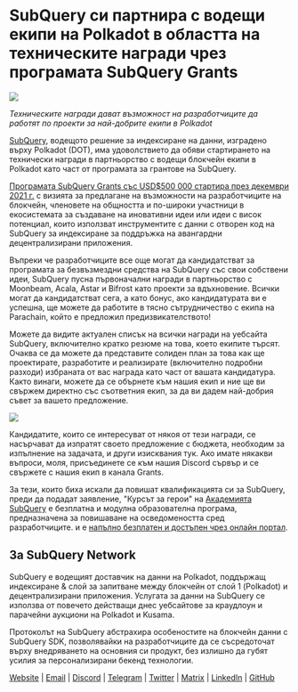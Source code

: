 # SubQuery си партнира с водещи екипи на Polkadot в областта на техническите награди чрез програмата SubQuery Grants

![](https://miro.medium.com/max/1400/0*KlrhjUy3MRRT98OO)

_Техническите награди дават възможност на разработчиците да работят по проекти за най-добрите екипи в Polkadot_

[SubQuery](https://subquery.network/), водещото решение за индексиране на данни, изградено върху Polkadot (DOT), има удоволствието да обяви стартирането на технически награди в партньорство с водещи блокчейн екипи в Polkadot като част от програмата за грантове на SubQuery.

[Програмата SubQuery Grants със USD$500 000 стартира през декември 2021 г.](./20211222-grants.md) с визията за предлагане на възможности на разработчиците на блокчейн, членовете на общността и по-широки участници в екосистемата за създаване на иновативни идеи или идеи с висок потенциал, които използват инструментите с данни с отворен код на SubQuery за индексиране за поддръжка на авангардни децентрализирани приложения.

Въпреки че разработчиците все още могат да кандидатстват за програмата за безвъзмездни средства на SubQuery със свои собствени идеи, SubQuery пусна първоначални награди в партньорство с Moonbeam, Acala, Astar и Bifrost като проекти за вдъхновение. Всички могат да кандидатстват сега, а като бонус, ако кандидатурата ви е успешна, ще можете да работите в тясно сътрудничество с екипа на Parachain, който е предложил предизвикателството!

Можете да видите актуален списък на всички награди на уебсайта SubQuery, включително кратко резюме на това, което екипите търсят. Очаква се да можете да представите солиден план за това как ще проектирате, разработите и реализирате (включително подробни разходи) избраната от вас награда като част от вашата кандидатура. Както винаги, можете да се обърнете към нашия екип и ние ще ви свържем директно със съответния екип, за да ви дадем най-добрия съвет за вашето предложение.

![](https://miro.medium.com/max/1400/0*o2m57G86Tyi2UWiQ)

Кандидатите, които се интересуват от някоя от тези награди, се насърчават да изпратят своето предложение с бюджета, необходим за изпълнение на задачата, и други изисквания тук. Ако имате някакви въпроси, моля, присъединете се към нашия Discord сървър и се свържете с нашия екип в канала Grants.

За тези, които биха искали да повишат квалификацията си за SubQuery, преди да подадат заявление, "Курсът за герои" на [Академията SubQuery](./20211018-subquery-launches-the-subquery-academy.md) е безплатна и модулна образователна програма, предназначена за повишаване на осведомеността сред разработчиците. и е [напълно безплатен и достъпен чрез онлайн портал](https://subquery.coassemble.com/unlock/dOKZW6O#/).

## За SubQuery Network

SubQuery е водещият доставчик на данни на Polkadot, поддържащ индексиране & слой за запитване между блокчейн от слой 1 (Polkadot) и децентрализирани приложения. Услугата за данни на SubQuery се използва от повечето действащи днес уебсайтове за краудлоун и парачейни аукциони на Polkadot и Kusama.

Протоколът на SubQuery абстрахира особеностите на блокчейн данни с SubQuery SDK, позволявайки на разработчиците да се съсредоточат върху внедряването на основния си продукт, без излишно да губят усилия за персонализирани бекенд технологии.

[Website](https://subquery.network/) | [Email](hello@subquery.network) | [Discord](https://discord.com/invite/78zg8aBSMG) | [Telegram](https://t.me/subquerynetwork) | [Twitter](https://twitter.com/subquerynetwork) | [Matrix](https://matrix.to/#/#subquery:matrix.org) | [LinkedIn](https://www.linkedin.com/company/subquery) | [GitHub](https://github.com/subquery)
